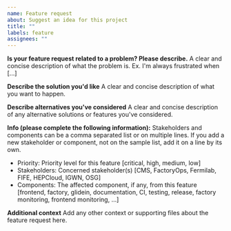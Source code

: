 ```yaml
---
name: Feature request
about: Suggest an idea for this project
title: ""
labels: feature
assignees: ""
---
```


**Is your feature request related to a problem? Please describe.**
A clear and concise description of what the problem is. Ex. I'm always frustrated when [...]

**Describe the solution you'd like**
A clear and concise description of what you want to happen.

**Describe alternatives you've considered**
A clear and concise description of any alternative solutions or features you've considered.

**Info (please complete the following information):**
Stakeholders and components can be a comma separated list or on multiple lines.
If you add a new stakeholder or component, not on the sample list, add it on a line by its own.

-   Priority: Priority level for this feature [critical, high, medium, low]
-   Stakeholders: Concerned stakeholder(s) [CMS, FactoryOps, Fermilab, FIFE, HEPCloud, IGWN, OSG]
-   Components: The affected component, if any, from this feature [frontend, factory, glidein, documentation, CI, testing, release, factory monitoring, frontend monitoring, ...]

**Additional context**
Add any other context or supporting files about the feature request here.
